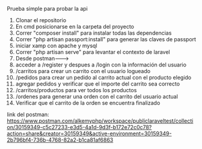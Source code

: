 Prueba simple para probar la api

1. Clonar el repositorio
2. En cmd posicionarse en la carpeta del proyecto
3. Correr "composer install" para instalar todas las dependencias
4. Correr "php artisan passport:install" para generar las claves de passport
5. iniciar xamp con apache y mysql
6. Correr "php artisan serve" para levantar el contexto de laravel
7. Desde postman--->
1. acceder a /register y despues a /login con la información del usuario
2. /carritos para crear un carrito con el usuario logueado
3. /pedidos para crear un pedido al carrito actual con el producto elegido
4. agregar pedidos y verificar que el importe del carrito sea correcto
5. /carritos/productos para ver todos los productos
6. /ordenes para generar una orden con el carrito del usuario actual
7. Verificar que el carrito de la orden se encuentra finalizado

link del postman:
https://www.postman.com/alkemyphp/workspace/publiclaraveltest/collection/30159349-c5c27233-e3d5-4a1d-9d3f-b172e72c0c78?action=share&creator=30159349&active-environment=30159349-2b796bf4-736b-4768-82a2-b1ca81af6863